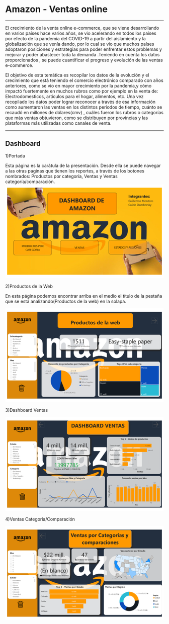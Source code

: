 
# Amazon - Ventas online
_________
El crecimiento de la venta online e-commerce, que se viene desarrollando en varios países
hace varios años, se vio acelerando en todos los países por efecto de la pandemia del
COVID-19 a partir del aislamiento y la globalización que se venía dando, por lo cual se vio que
muchos países adoptaron posiciones y estrategias para poder enfrentar estos problemas y
mejorar y poder abastecer toda la demanda .Teniendo en cuenta los datos proporcionados , se
puede cuantificar el progreso y evolución de las ventas e-commerce.

El objetivo de esta temática es recopilar los datos de la evolución y el crecimiento que está
teniendo el comercio electrónico comparado con años anteriores, como se vio en mayor
crecimiento por la pandemia,y cómo impactó fuertemente en muchos rubros como por ejemplo
en la venta de: Electrodomesticos, articulos para el hogar, alimentos, etc. Una vez recopilado
los datos poder lograr reconocer a través de esa información como aumentaron las ventas en
los distintos períodos de tiempo, cuánto se recaudó en millones de dólares(cmv) , cuáles
fueron los rubros o categorías que más ventas obtuvieron, como se distribuyen por provincias
y las plataformas más utilizadas como canales de venta.


____________
## Dashboard

1)Portada

Esta página es la carátula de la presentación. Desde ella se puede
navegar a las otras paginas que tienen los reportes, a través de los
botones nombrados: Productos por categoría, Ventas y Ventas
categoría/comparación.
![image](https://github.com/agusm95/Proyecto-Amazon/blob/main/images/inicio.png)<br>

2)Productos de la Web

En esta página podemos encontrar arriba en el medio el título de la
pestaña que se está analizando(Productos de la web) en la solapa.

![image](images\productos.png)<br>

3)Dashboard Ventas


![image](images\ventas.png)<br>

4)Ventas Categoría/Comparación

![image](images\ventas_comparaciones.png)<br>




